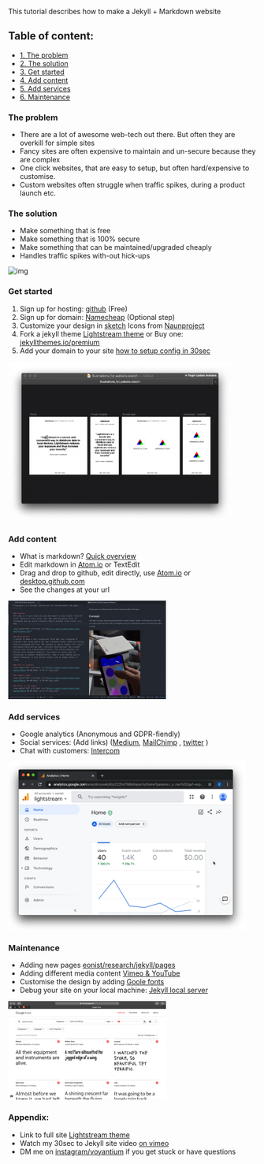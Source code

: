 This tutorial describes how to make a Jekyll + Markdown website<!--more-->

## Table of content:
- [1. The problem](#the-problem)
- [2. The solution](#the-solution)
- [3. Get started](#get-started)
- [4. Add content](#add-content)
- [5. Add services](#add-services)
- [6. Maintenance](#maintenance)

### The problem
- There are a lot of awesome web-tech out there. But often they are overkill for simple sites
- Fancy sites are often expensive to maintain and un-secure because they are complex
- One click websites, that are easy to setup, but often hard/expensive to customise.
- Custom websites often struggle when traffic spikes, during a product launch etc.

### The solution
- Make something that is free
- Make something that is 100% secure
- Make something that can be maintained/upgraded cheaply
- Handles traffic spikes with-out hick-ups

<img width="484" alt="img" src="https://github.com/stylekit/img/blob/master/payed_themes.gif?raw=true">

### Get started
1. Sign up for hosting: [github](https://github.com) (Free)
2. Sign up for domain: [Namecheap](https://namecheap.com) (Optional step)
3. Customize your design in [sketch](http://sketch.com) Icons from [Naunproject](https://thenounproject.com)
4. Fork a jekyll theme [Lightstream theme](https://github.com/light-stream/light-stream.github.io) or Buy one: [jekyllthemes.io/premium](https://jekyllthemes.io/premium)
5. Add your domain to your site [how to setup config in 30sec](https://vimeo.com/154566844)

<img width="455" alt="img" src="https://github.com/stylekit/img/blob/master/sketch.gif?raw=true">

### Add content
- What is markdown? [Quick overview](https://guides.github.com/features/mastering-markdown/)
- Edit markdown in [Atom.io](https://atom.io) or TextEdit
- Drag and drop to github, edit directly, use [Atom.io](https://atom.io) or [desktop.github.com](https://desktop.github.com)
- See the changes at your url

<img width="320" alt="img" src="https://github.com/stylekit/img/blob/master/atom.gif?raw=true">

### Add services
- Google analytics (Anonymous and GDPR-fiendly)
- Social services: (Add links) ([Medium](https://Medium.com), [MailChimp](https://MailChimp.com) , [twitter](Https://twitter.com) )
- Chat with customers: [Intercom](Https://intercom.com)

<img width="482" alt="img" src="https://github.com/stylekit/img/blob/master/googleanalytics.gif?raw=true">

### Maintenance
- Adding new pages [eonist/research/jekyll/pages](https://github.com/eonist/Research/blob/master/other/jekyll/structure/jekyll_pages.md)
- Adding different media content [Vimeo & YouTube](https://github.com/nathancy/jekyll-embed-video)
- Customise the design by adding [Goole fonts](https://fonts.google.com)
- Debug your site on your local machine: [Jekyll local server](https://github.com/eonist/Research/blob/master/other/jekyll/jekyll-install.md)

<img width="320" alt="img" src="https://github.com/stylekit/img/blob/master/googlefonts.gif?raw=true">

### Appendix:
- Link to full site [Lightstream theme](https://github.com/light-stream/)
- Watch my 30sec to Jekyll site video [on vimeo](https://vimeo.com/154566844)
- DM me on [instagram/voyantium](https://instagram/voyantium) if you get stuck or have questions
